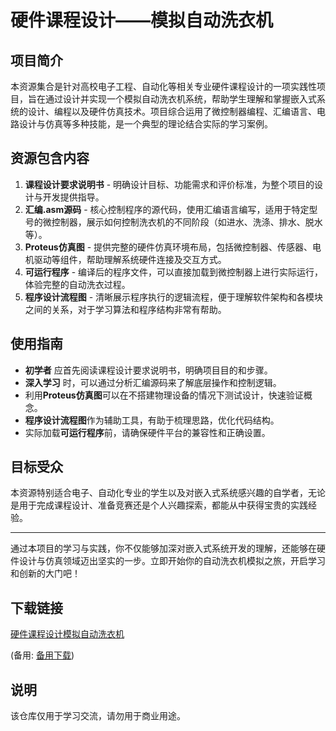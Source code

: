 # 硬件课程设计——模拟自动洗衣机

## 项目简介

本资源集合是针对高校电子工程、自动化等相关专业硬件课程设计的一项实践性项目，旨在通过设计并实现一个模拟自动洗衣机系统，帮助学生理解和掌握嵌入式系统的设计、编程以及硬件仿真技术。项目综合运用了微控制器编程、汇编语言、电路设计与仿真等多种技能，是一个典型的理论结合实际的学习案例。

## 资源包含内容

1. **课程设计要求说明书** - 明确设计目标、功能需求和评价标准，为整个项目的设计与开发提供指导。
2. **汇编.asm源码** - 核心控制程序的源代码，使用汇编语言编写，适用于特定型号的微控制器，展示如何控制洗衣机的不同阶段（如进水、洗涤、排水、脱水等）。
3. **Proteus仿真图** - 提供完整的硬件仿真环境布局，包括微控制器、传感器、电机驱动等组件，帮助理解系统硬件连接及交互方式。
4. **可运行程序** - 编译后的程序文件，可以直接加载到微控制器上进行实际运行，体验完整的自动洗衣过程。
5. **程序设计流程图** - 清晰展示程序执行的逻辑流程，便于理解软件架构和各模块之间的关系，对于学习算法和程序结构非常有帮助。

## 使用指南

- **初学者** 应首先阅读课程设计要求说明书，明确项目目的和步骤。
- **深入学习** 时，可以通过分析汇编源码来了解底层操作和控制逻辑。
- 利用**Proteus仿真图**可以在不搭建物理设备的情况下测试设计，快速验证概念。
- **程序设计流程图**作为辅助工具，有助于梳理思路，优化代码结构。
- 实际加载**可运行程序**前，请确保硬件平台的兼容性和正确设置。

## 目标受众

本资源特别适合电子、自动化专业的学生以及对嵌入式系统感兴趣的自学者，无论是用于完成课程设计、准备竞赛还是个人兴趣探索，都能从中获得宝贵的实践经验。

---

通过本项目的学习与实践，你不仅能够加深对嵌入式系统开发的理解，还能够在硬件设计与仿真领域迈出坚实的一步。立即开始你的自动洗衣机模拟之旅，开启学习和创新的大门吧！

## 下载链接
[硬件课程设计模拟自动洗衣机](https://pan.quark.cn/s/ea0f229d9391) 

(备用: [备用下载](https://pan.baidu.com/s/16iy9B5u6ry5RDKAiTTivsg?pwd=1234))

## 说明

该仓库仅用于学习交流，请勿用于商业用途。
